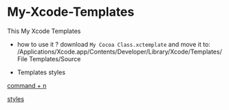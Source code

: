 # My-Xcode-Templates
This My Xcode Templates

- how to use it ?
download  `My Cocoa Class.xctemplate` and move it to:
/Applications/Xcode.app/Contents/Developer/Library/Xcode/Templates/File Templates/Source 

- Templates styles 

[command + n](image/1.png)

[styles](image/2.png)
